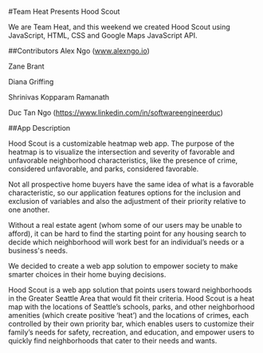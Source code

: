 #Team Heat Presents Hood Scout

We are Team Heat, and this weekend we created Hood Scout using JavaScript, HTML, CSS and Google Maps JavaScript API.

##Contributors
Alex Ngo (www.alexngo.io)

Zane Brant

Diana Griffing

Shrinivas Kopparam Ramanath

Duc Tan Ngo (https://www.linkedin.com/in/softwareengineerduc)

##App Description

Hood Scout is a customizable heatmap web app. The purpose of the heatmap is to visualize the intersection and severity of favorable and unfavorable neighborhood characteristics, like the presence of crime, considered unfavorable, and parks, considered favorable.

Not all prospective home buyers have the same idea of what is a favorable characteristic, so our application features options for the inclusion and exclusion of variables and also the adjustment of their priority relative to one another.

Without a real estate agent (whom some of our users may be unable to afford), it can be hard to find the starting point for any housing search to decide which neighborhood will work best for an individual’s needs or a business's needs.

We decided to create a web app solution to empower society to make smarter choices in their home buying decisions.

Hood Scout is a web app solution that points users toward neighborhoods in the Greater Seattle Area that would fit their criteria. Hood Scout is a heat map with the locations of Seattle’s schools, parks, and other neighborhood amenities (which create positive ‘heat’) and the locations of crimes, each controlled by their own priority bar, which enables users to customize their family’s needs for safety, recreation, and education, and empower users to quickly find neighborhoods that cater to their needs and wants.
